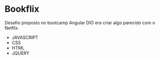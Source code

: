 # Bookflix
Desafio proposto no bootcamp Angular DIO era criar algo parecido com o Netflix.

 - JAVASCRIPT
 - CSS
 - HTML
 - JQUERY